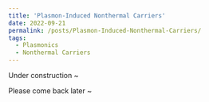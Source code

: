 ```yaml
---
title: 'Plasmon-Induced Nonthermal Carriers'
date: 2022-09-21
permalink: /posts/Plasmon-Induced-Nonthermal-Carriers/
tags:
  - Plasmonics
  - Nonthermal Carriers
---
```


Under construction ~

Please come back later ~
